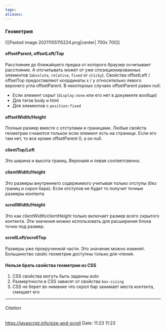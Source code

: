 ```yaml
---
tags: 
aliases: 
---
```



### Геометрия
 ![[Pasted image 20211105115224.png|center| 700x 700]]  
 
#### offsetParent, offsetLeft/Top
Расстояние до ближайшего предка от которого браузер осчитывает расстояние. А отсчитывать может от уже спозиционированных элементов (`absolute`, `relative`, `fixed` or `sticky`).
Свойства offsetLeft / offsetTop предоставляют координаты x / y относительно левого верхнего угла offsetParent.
В некотороых случаях offsetParent равен null:
- Если элемент скрыт (`display:none` или его нет в документе вообще)
- Для тэгов body и html
- Для элементов с `position:fixed`

#### offsetWidth/Height
Полные размер вместе с отступами и границами.
 Любые свойста геометрии счиаются толькое если элемент есть на странице. Если его там нет, то все кроме offsetParent 0, а он null.

#### clientTop/Left
Это ширина и высота границ. Верхнаяя и левая соответсвенно.

#### clientWidth/Height
Это размеры внутреннего содержимого учитывая только отступы (без границ и скрол бара). Если отступов не будет то получит точные размеры контента

#### scrollWidth/Height
Это как clientWidth/clientHeight только включает размер всего скрытого контента. Эти значения можно использовать для расширения блока точно под размер.

#### scrollLeft/scrollTop
Размеры уже прокрученной части. Это значение можно изменят. Большинство свойс геометрии доступны только для чтения. 


#### Нельзя брать свойства геометрии из CSS
1. CSS свойства могуть быть заданны auto
2. Размертности в CSS  зависят от свойства  `box-sizing`
3. CSS не берет во нимание что скрол бар занимает места контента, смещает его



---
###### Citation
https://javascript.info/size-and-scroll
Date: 11:23 11:23